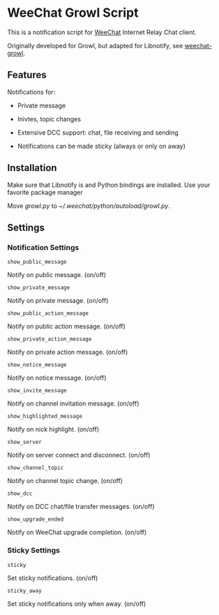# WeeChat Growl Script

This is a notification script for [WeeChat](http://weechat.org) Internet Relay Chat client.

Originally developed for Growl, but adapted for Libnotify, see [weechat-growl](https://github.com/sorin-ionescu/weechat-growl).

## Features

Notifications for:

- Private message

- Inivtes, topic changes

- Extensive DCC support: chat, file receiving and sending

- Notifications can be made sticky (always or only on away)

## Installation

Make sure that Libnotify is and Python bindings are installed. Use your favorite package manager

Move *growl.py* to *~/.weechat/python/autoload/growl.py*.

## Settings

### Notification Settings

`show_public_message`

Notify on public message. (on/off)

`show_private_message`

Notify on private message. (on/off)

`show_public_action_message`

Notify on public action message. (on/off)

`show_private_action_message`

Notify on private action message. (on/off)

`show_notice_message`

Notify on notice message. (on/off)

`show_invite_message`

Notify on channel invitation message. (on/off)

`show_highlighted_message`

Notify on nick highlight. (on/off)

`show_server`

Notify on server connect and disconnect. (on/off)

`show_channel_topic`

Notify on channel topic change. (on/off)

`show_dcc`

Notify on DCC chat/file transfer messages. (on/off)

`show_upgrade_ended`

Notify on WeeChat upgrade completion. (on/off)

### Sticky Settings

`sticky`

Set sticky notifications. (on/off)

`sticky_away`

Set sticky notifications only when away. (on/off)

